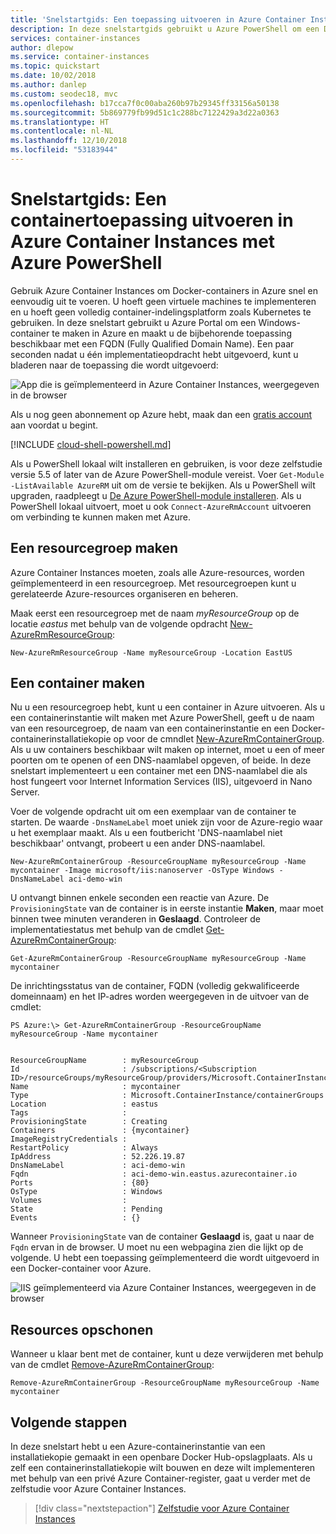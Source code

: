 ```yaml
---
title: 'Snelstartgids: Een toepassing uitvoeren in Azure Container Instances - PowerShell'
description: In deze snelstartgids gebruikt u Azure PowerShell om een Docker-containertoepassing te implementeren in Azure Container Instances met Azure PowerShell
services: container-instances
author: dlepow
ms.service: container-instances
ms.topic: quickstart
ms.date: 10/02/2018
ms.author: danlep
ms.custom: seodec18, mvc
ms.openlocfilehash: b17cca7f0c00aba260b97b29345ff33156a50138
ms.sourcegitcommit: 5b869779fb99d51c1c288bc7122429a3d22a0363
ms.translationtype: HT
ms.contentlocale: nl-NL
ms.lasthandoff: 12/10/2018
ms.locfileid: "53183944"
---
```

# <a name="quickstart-run-a-container-application-in-azure-container-instances-with-azure-powershell"></a>Snelstartgids: Een containertoepassing uitvoeren in Azure Container Instances met Azure PowerShell

Gebruik Azure Container Instances om Docker-containers in Azure snel en eenvoudig uit te voeren. U hoeft geen virtuele machines te implementeren en u hoeft geen volledig container-indelingsplatform zoals Kubernetes te gebruiken. In deze snelstart gebruikt u Azure Portal om een Windows-container te maken in Azure en maakt u de bijbehorende toepassing beschikbaar met een FQDN (Fully Qualified Domain Name). Een paar seconden nadat u één implementatieopdracht hebt uitgevoerd, kunt u bladeren naar de toepassing die wordt uitgevoerd:

![App die is geïmplementeerd in Azure Container Instances, weergegeven in de browser][qs-powershell-01]

Als u nog geen abonnement op Azure hebt, maak dan een [gratis account](https://azure.microsoft.com/free/) aan voordat u begint.

[!INCLUDE [cloud-shell-powershell.md](../../includes/cloud-shell-powershell.md)]

Als u PowerShell lokaal wilt installeren en gebruiken, is voor deze zelfstudie versie 5.5 of later van de Azure PowerShell-module vereist. Voer `Get-Module -ListAvailable AzureRM` uit om de versie te bekijken. Als u PowerShell wilt upgraden, raadpleegt u [De Azure PowerShell-module installeren](/powershell/azure/install-azurerm-ps). Als u PowerShell lokaal uitvoert, moet u ook `Connect-AzureRmAccount` uitvoeren om verbinding te kunnen maken met Azure.

## <a name="create-a-resource-group"></a>Een resourcegroep maken

Azure Container Instances moeten, zoals alle Azure-resources, worden geïmplementeerd in een resourcegroep. Met resourcegroepen kunt u gerelateerde Azure-resources organiseren en beheren.

Maak eerst een resourcegroep met de naam *myResourceGroup* op de locatie *eastus* met behulp van de volgende opdracht [New-AzureRmResourceGroup][New-AzureRmResourceGroup]:

 ```azurepowershell-interactive
New-AzureRmResourceGroup -Name myResourceGroup -Location EastUS
```

## <a name="create-a-container"></a>Een container maken

Nu u een resourcegroep hebt, kunt u een container in Azure uitvoeren. Als u een containerinstantie wilt maken met Azure PowerShell, geeft u de naam van een resourcegroep, de naam van een containerinstantie en een Docker-containerinstallatiekopie op voor de cmndlet [New-AzureRmContainerGroup][New-AzureRmContainerGroup]. Als u uw containers beschikbaar wilt maken op internet, moet u een of meer poorten om te openen of een DNS-naamlabel opgeven, of beide. In deze snelstart implementeert u een container met een DNS-naamlabel die als host fungeert voor Internet Information Services (IIS), uitgevoerd in Nano Server.

Voer de volgende opdracht uit om een exemplaar van de container te starten. De waarde `-DnsNameLabel` moet uniek zijn voor de Azure-regio waar u het exemplaar maakt. Als u een foutbericht 'DNS-naamlabel niet beschikbaar' ontvangt, probeert u een ander DNS-naamlabel.

 ```azurepowershell-interactive
New-AzureRmContainerGroup -ResourceGroupName myResourceGroup -Name mycontainer -Image microsoft/iis:nanoserver -OsType Windows -DnsNameLabel aci-demo-win
```

U ontvangt binnen enkele seconden een reactie van Azure. De `ProvisioningState` van de container is in eerste instantie **Maken**, maar moet binnen twee minuten veranderen in **Geslaagd**. Controleer de implementatiestatus met behulp van de cmdlet [Get-AzureRmContainerGroup][Get-AzureRmContainerGroup]:

 ```azurepowershell-interactive
Get-AzureRmContainerGroup -ResourceGroupName myResourceGroup -Name mycontainer
```

De inrichtingsstatus van de container, FQDN (volledig gekwalificeerde domeinnaam) en het IP-adres worden weergegeven in de uitvoer van de cmdlet:

```console
PS Azure:\> Get-AzureRmContainerGroup -ResourceGroupName myResourceGroup -Name mycontainer


ResourceGroupName        : myResourceGroup
Id                       : /subscriptions/<Subscription ID>/resourceGroups/myResourceGroup/providers/Microsoft.ContainerInstance/containerGroups/mycontainer
Name                     : mycontainer
Type                     : Microsoft.ContainerInstance/containerGroups
Location                 : eastus
Tags                     :
ProvisioningState        : Creating
Containers               : {mycontainer}
ImageRegistryCredentials :
RestartPolicy            : Always
IpAddress                : 52.226.19.87
DnsNameLabel             : aci-demo-win
Fqdn                     : aci-demo-win.eastus.azurecontainer.io
Ports                    : {80}
OsType                   : Windows
Volumes                  :
State                    : Pending
Events                   : {}
```

Wanneer `ProvisioningState` van de container **Geslaagd** is, gaat u naar de `Fqdn` ervan in de browser. U moet nu een webpagina zien die lijkt op de volgende. U hebt een toepassing geïmplementeerd die wordt uitgevoerd in een Docker-container voor Azure.

![IIS geïmplementeerd via Azure Container Instances, weergegeven in de browser][qs-powershell-01]

## <a name="clean-up-resources"></a>Resources opschonen

Wanneer u klaar bent met de container, kunt u deze verwijderen met behulp van de cmdlet [Remove-AzureRmContainerGroup][Remove-AzureRmContainerGroup]:

 ```azurepowershell-interactive
Remove-AzureRmContainerGroup -ResourceGroupName myResourceGroup -Name mycontainer
```

## <a name="next-steps"></a>Volgende stappen

In deze snelstart hebt u een Azure-containerinstantie van een installatiekopie gemaakt in een openbare Docker Hub-opslagplaats. Als u zelf een containerinstallatiekopie wilt bouwen en deze wilt implementeren met behulp van een privé Azure Container-register, gaat u verder met de zelfstudie voor Azure Container Instances.

> [!div class="nextstepaction"]
> [Zelfstudie voor Azure Container Instances](./container-instances-tutorial-prepare-app.md)

<!-- IMAGES -->
[qs-powershell-01]: ./media/container-instances-quickstart-powershell/qs-powershell-01.png

<!-- LINKS -->
[New-AzureRmResourceGroup]: /powershell/module/azurerm.resources/new-azurermresourcegroup
[New-AzureRmContainerGroup]: /powershell/module/azurerm.containerinstance/new-azurermcontainergroup
[Get-AzureRmContainerGroup]: /powershell/module/azurerm.containerinstance/get-azurermcontainergroup
[Remove-AzureRmContainerGroup]: /powershell/module/azurerm.containerinstance/remove-azurermcontainergroup
